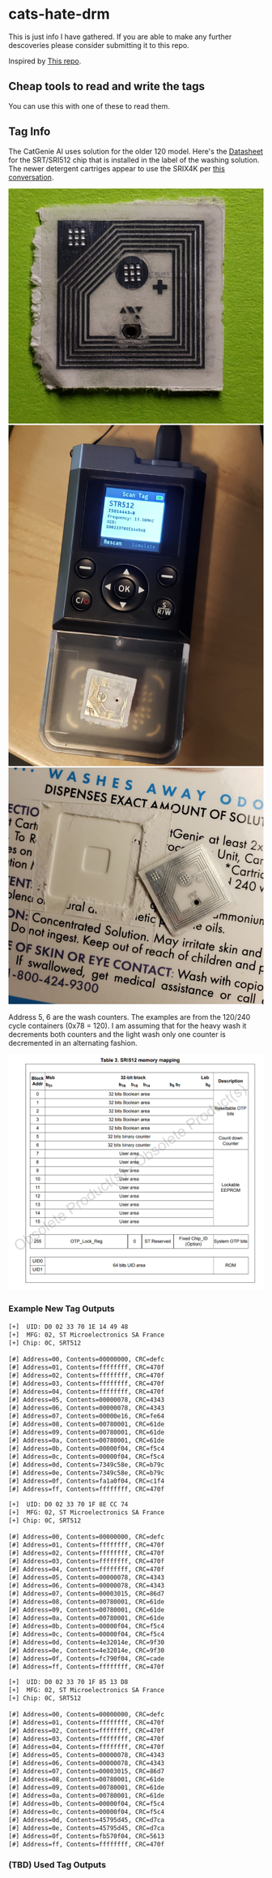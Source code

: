 # cats-hate-drm

This is just info I have gathered. If you are able to make any further descoveries please consider submitting it to this repo.

Inspired by [This repo](https://github.com/davidhampgonsalves/CR14-emulator-for-CatGenie-120).

## Cheap tools to read and write the tags
You can use this with one of these to read them.

## Tag Info

The CatGenie AI uses solution for the older 120 model. Here's the [Datasheet](https://www.st.com/en/nfc/sri512.html) for the SRT/SRI512 chip that is installed in the label of the washing solution. The newer detergent cartriges appear to use the SRIX4K per [this conversation](https://github.com/davidhampgonsalves/CR14-emulator-for-CatGenie-120/issues/10#issuecomment-1460963416).

![SRI512 Chip](media/20230223_161637.jpg)
![SRI512 Chip](media/20230223_163329.jpg)
![SRI512 Chip](media/20230224_125355.jpg)

Address 5, 6 are the wash counters. The examples are from the 120/240 cycle containers (0x78 = 120). I am assuming that for the heavy wash it decrements both counters and the light wash only one counter is decremented in an alternating fashion. 

![SRI512 Memory Map](media/SRI512-mm.png)

### Example New Tag Outputs

```
[+]  UID: D0 02 33 70 1E 14 49 48
[+]  MFG: 02, ST Microelectronics SA France
[+] Chip: 0C, SRT512

[#] Address=00, Contents=00000000, CRC=defc
[#] Address=01, Contents=ffffffff, CRC=470f
[#] Address=02, Contents=ffffffff, CRC=470f
[#] Address=03, Contents=ffffffff, CRC=470f
[#] Address=04, Contents=ffffffff, CRC=470f
[#] Address=05, Contents=00000078, CRC=4343
[#] Address=06, Contents=00000078, CRC=4343
[#] Address=07, Contents=00000e16, CRC=fe64
[#] Address=08, Contents=00780001, CRC=61de
[#] Address=09, Contents=00780001, CRC=61de
[#] Address=0a, Contents=00780001, CRC=61de
[#] Address=0b, Contents=00000f04, CRC=f5c4
[#] Address=0c, Contents=00000f04, CRC=f5c4
[#] Address=0d, Contents=7349c58e, CRC=b79c
[#] Address=0e, Contents=7349c58e, CRC=b79c
[#] Address=0f, Contents=fa1a0f04, CRC=c1f4
[#] Address=ff, Contents=ffffffff, CRC=470f
```

```
[+]  UID: D0 02 33 70 1F 8E CC 74
[+]  MFG: 02, ST Microelectronics SA France
[+] Chip: 0C, SRT512

[#] Address=00, Contents=00000000, CRC=defc
[#] Address=01, Contents=ffffffff, CRC=470f
[#] Address=02, Contents=ffffffff, CRC=470f
[#] Address=03, Contents=ffffffff, CRC=470f
[#] Address=04, Contents=ffffffff, CRC=470f
[#] Address=05, Contents=00000078, CRC=4343
[#] Address=06, Contents=00000078, CRC=4343
[#] Address=07, Contents=00003015, CRC=86d7
[#] Address=08, Contents=00780001, CRC=61de
[#] Address=09, Contents=00780001, CRC=61de
[#] Address=0a, Contents=00780001, CRC=61de
[#] Address=0b, Contents=00000f04, CRC=f5c4
[#] Address=0c, Contents=00000f04, CRC=f5c4
[#] Address=0d, Contents=4e32014e, CRC=9f30
[#] Address=0e, Contents=4e32014e, CRC=9f30
[#] Address=0f, Contents=fc790f04, CRC=cade
[#] Address=ff, Contents=ffffffff, CRC=470f
```

```
[+]  UID: D0 02 33 70 1F 85 13 D8
[+]  MFG: 02, ST Microelectronics SA France
[+] Chip: 0C, SRT512

[#] Address=00, Contents=00000000, CRC=defc
[#] Address=01, Contents=ffffffff, CRC=470f
[#] Address=02, Contents=ffffffff, CRC=470f
[#] Address=03, Contents=ffffffff, CRC=470f
[#] Address=04, Contents=ffffffff, CRC=470f
[#] Address=05, Contents=00000078, CRC=4343
[#] Address=06, Contents=00000078, CRC=4343
[#] Address=07, Contents=00003015, CRC=86d7
[#] Address=08, Contents=00780001, CRC=61de
[#] Address=09, Contents=00780001, CRC=61de
[#] Address=0a, Contents=00780001, CRC=61de
[#] Address=0b, Contents=00000f04, CRC=f5c4
[#] Address=0c, Contents=00000f04, CRC=f5c4
[#] Address=0d, Contents=45795d45, CRC=d7ca
[#] Address=0e, Contents=45795d45, CRC=d7ca
[#] Address=0f, Contents=fb570f04, CRC=5613
[#] Address=ff, Contents=ffffffff, CRC=470f
```

### (TBD) Used Tag Outputs

